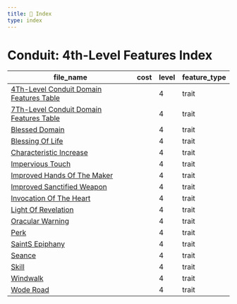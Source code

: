 ```yaml
---
title: 📑 Index
type: index
---
```


# Conduit: 4th-Level Features Index

| file_name                                                                                     | cost | level | feature_type |
| --------------------------------------------------------------------------------------------- | ---- | ----- | ------------ |
| [4Th-Level Conduit Domain Features Table](../4Th-Level%20Conduit%20Domain%20Features%20Table) |      | 4     | trait        |
| [7Th-Level Conduit Domain Features Table](../7Th-Level%20Conduit%20Domain%20Features%20Table) |      | 4     | trait        |
| [Blessed Domain](../Blessed%20Domain)                                                         |      | 4     | trait        |
| [Blessing Of Life](../Blessing%20Of%20Life)                                                   |      | 4     | trait        |
| [Characteristic Increase](../Characteristic%20Increase)                                       |      | 4     | trait        |
| [Impervious Touch](../Impervious%20Touch)                                                     |      | 4     | trait        |
| [Improved Hands Of The Maker](../Improved%20Hands%20Of%20The%20Maker)                         |      | 4     | trait        |
| [Improved Sanctified Weapon](../Improved%20Sanctified%20Weapon)                               |      | 4     | trait        |
| [Invocation Of The Heart](../Invocation%20Of%20The%20Heart)                                   |      | 4     | trait        |
| [Light Of Revelation](../Light%20Of%20Revelation)                                             |      | 4     | trait        |
| [Oracular Warning](../Oracular%20Warning)                                                     |      | 4     | trait        |
| [Perk](../Perk)                                                                               |      | 4     | trait        |
| [SaintS Epiphany](../SaintS%20Epiphany)                                                       |      | 4     | trait        |
| [Seance](../Seance)                                                                           |      | 4     | trait        |
| [Skill](../Skill)                                                                             |      | 4     | trait        |
| [Windwalk](../Windwalk)                                                                       |      | 4     | trait        |
| [Wode Road](../Wode%20Road)                                                                   |      | 4     | trait        |
